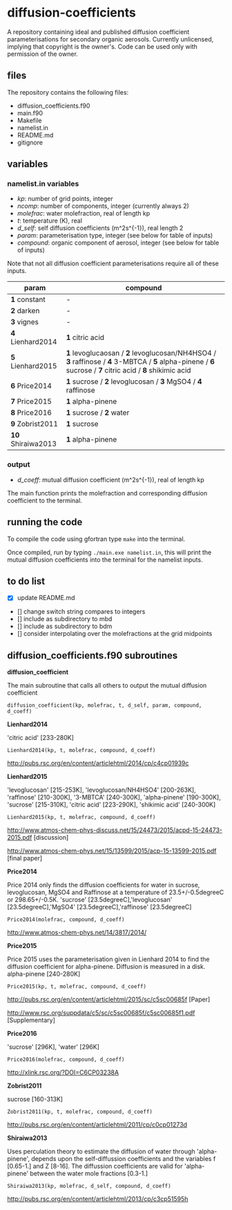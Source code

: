 # diffusion-coefficients

A repository containing ideal and published diffusion coefficient parameterisations for secondary organic aerosols. Currently unlicensed, implying that copyright is the owner's. Code can be used only with permission of the owner.


## files
The repository contains the following files:
- diffusion_coefficients.f90
- main.f90
- Makefile
- namelist.in
- README.md
- gitignore


## variables

### namelist.in variables
- *kp*: number of grid points, integer
- *ncomp*: number of components, integer (currently always 2)
- *molefrac*: water molefraction, real of length kp
- *t*: temperature (K), real
- *d_self*: self diffusion coefficients (m^2s^{-1}), real length 2
- *param*: parameterisation type, integer (see below for table of inputs)
- *compound*: organic component of aerosol, integer (see below for table of inputs)

Note that not all diffusion coefficient parameterisations require all of these inputs.

param               | compound
--------------------| --------
**1** constant      | -
**2** darken        | -
**3** vignes        | -
**4** Lienhard2014  | **1** citric acid
**5** Lienhard2015  | **1** levoglucaosan / **2** levoglucosan/NH4HSO4 / **3** raffinose / **4** 3-MBTCA / **5** alpha-pinene / **6** sucrose / **7** citric acid / **8** shikimic acid
**6** Price2014     | **1** sucrose / **2** levoglucosan / **3** MgSO4 / **4** raffinose
**7** Price2015     | **1** alpha-pinene
**8** Price2016     | **1** sucrose / **2** water
**9** Zobrist2011   | **1** sucrose
**10** Shiraiwa2013 | **1** alpha-pinene


### output
- *d_coeff*: mutual diffusion coefficient (m^2s^{-1}), real of length kp

The main function prints the molefraction and corresponding diffusion coefficient to the terminal.


## running the code

To compile the code using gfortran type `make` into the terminal.

Once compiled, run by typing `./main.exe namelist.in`, this will print the mutual diffusion coefficients into the terminal for the namelist inputs.


## to do list

- [x] update README.md
- [] change switch string compares to integers
- [] include as subdirectory to mbd
- [] include as subdirectory to bdm
- [] consider interpolating over the molefractions at the grid midpoints



## diffusion_coefficients.f90 subroutines

**diffusion_coefficient**

The main subroutine that calls all others to output the mutual diffusion coefficient

`diffusion_coefficient(kp, molefrac, t, d_self, param, compound, d_coeff)`


**Lienhard2014**

'citric acid' [233-280K]

`Lienhard2014(kp, t, molefrac, compound, d_coeff)`

http://pubs.rsc.org/en/content/articlehtml/2014/cp/c4cp01939c


**Lienhard2015**

'levoglucosan' [215-253K], 'levoglucosan/NH4HSO4' [200-263K], 'raffinose' [210-300K], '3-MBTCA' [240-300K], 'alpha-pinene' [190-300K], 'sucrose' [215-310K], 'citric acid' [223-290K], 'shikimic acid' [240-300K]

`Lienhard2015(kp, t, molefrac, compound, d_coeff)`

http://www.atmos-chem-phys-discuss.net/15/24473/2015/acpd-15-24473-2015.pdf [discussion]

http://www.atmos-chem-phys.net/15/13599/2015/acp-15-13599-2015.pdf [final paper]


**Price2014**

Price 2014 only finds the diffusion coefficients for water in sucrose, levoglucosan, MgSO4 and Raffinose at a temperature of 23.5+/-0.5degreeC or 298.65+/-0.5K. 'sucrose' [23.5degreeC],'levoglucosan' [23.5degreeC],'MgSO4' [23.5degreeC],'raffinose' [23.5degreeC]

`Price2014(molefrac, compound, d_coeff)`

http://www.atmos-chem-phys.net/14/3817/2014/


**Price2015**

Price 2015 uses the parameterisation given in Lienhard 2014 to find the diffusion coefficient for alpha-pinene. Diffusion is measured in a disk. alpha-pinene [240-280K]

`Price2015(kp, t, molefrac, compound, d_coeff)`

http://pubs.rsc.org/en/content/articlehtml/2015/sc/c5sc00685f [Paper]

http://www.rsc.org/suppdata/c5/sc/c5sc00685f/c5sc00685f1.pdf [Supplementary]


**Price2016**

'sucrose' [296K], 'water' [296K]

`Price2016(molefrac, compound, d_coeff)`

http://xlink.rsc.org/?DOI=C6CP03238A


**Zobrist2011**

sucrose [160-313K]

`Zobrist2011(kp, t, molefrac, compound, d_coeff)`

http://pubs.rsc.org/en/content/articlehtml/2011/cp/c0cp01273d


**Shiraiwa2013**

Uses perculation theory to estimate the diffusion of water through 'alpha-pinene', depends upon the self-diffussion coefficients and the variables f [0.65-1.] and Z [8-16]. The diffussion coefficients are valid for 'alpha-pinene' between the water mole fractions [0.3-1.]

`Shiraiwa2013(kp, molefrac, d_self, compound, d_coeff)`

http://pubs.rsc.org/en/content/articlehtml/2013/cp/c3cp51595h




